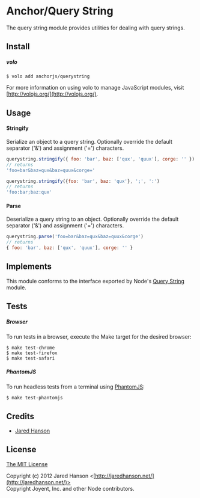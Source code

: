# Anchor/Query String

The query string module provides utilities for dealing with query strings.

## Install

##### volo

    $ volo add anchorjs/querystring

For more information on using volo to manage JavaScript modules, visit [http://volojs.org/](http://volojs.org/).

## Usage

#### Stringify

Serialize an object to a query string. Optionally override the default separator
('&') and assignment ('=') characters.

```javascript
querystring.stringify({ foo: 'bar', baz: ['qux', 'quux'], corge: '' })
// returns
'foo=bar&baz=qux&baz=quux&corge='

querystring.stringify({foo: 'bar', baz: 'qux'}, ';', ':')
// returns
'foo:bar;baz:qux'
```

#### Parse

Deserialize a query string to an object. Optionally override the default
separator ('&') and assignment ('=') characters.

```javascript
querystring.parse('foo=bar&baz=qux&baz=quux&corge')
// returns
{ foo: 'bar', baz: ['qux', 'quux'], corge: '' }
```

## Implements

This module conforms to the interface exported by Node's [Query String](http://nodejs.org/api/querystring.html)
module.

## Tests

##### Browser

To run tests in a browser, execute the Make target for the desired browser:

    $ make test-chrome
    $ make test-firefox
    $ make test-safari

##### PhantomJS

To run headless tests from a terminal using [PhantomJS](http://phantomjs.org/):

    $ make test-phantomjs

## Credits

  - [Jared Hanson](http://github.com/jaredhanson)

## License

[The MIT License](http://opensource.org/licenses/MIT)

Copyright (c) 2012 Jared Hanson <[http://jaredhanson.net/](http://jaredhanson.net/)>  
Copyright Joyent, Inc. and other Node contributors.
